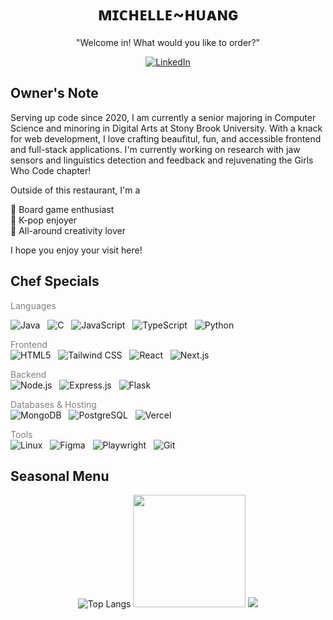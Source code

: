 <h1 align="center">ᴍɪᴄʜᴇʟʟᴇ~ʜᴜᴀɴɢ</h1>

<p align="center">"Welcome in! What would you like to order?"</p>
<p align="center">
  <a href="https://www.linkedin.com/in/michelle-huang-m050504h">
    <img src="https://img.shields.io/badge/LinkedIn-0A66C2?style=for-the-badge&logo=linkedin&logoColor=white" alt="LinkedIn"/>
  </a>
</p>

<h2>Owner's Note</h2>
<p>
  Serving up code since 2020, I am currently a senior majoring in Computer Science and minoring in Digital Arts at Stony Brook University. 
  With a knack for web development, I love crafting beaufitul, fun, and accessible frontend and full-stack applications.
  I'm currently working on research with jaw sensors and linguistics detection and feedback and rejuvenating the Girls Who Code chapter!
</p>
<p>
  Outside of this restaurant, I'm a
</p>
<p>
  🎲 Board game enthusiast <br>
  🎵 K-pop enjoyer <br>
  🎨 All-around creativity lover
</p>
<p>I hope you enjoy your visit here!</p>

<h2>Chef Specials</h2>

<span style="color:gray">Languages</span>  

![Java](https://img.shields.io/badge/Java-ED8B00?style=for-the-badge&logo=openjdk&logoColor=white) &nbsp;
![C](https://img.shields.io/badge/C-00599C?style=for-the-badge&logo=c&logoColor=white) &nbsp;
![JavaScript](https://img.shields.io/badge/JavaScript-F7DF1E?style=for-the-badge&logo=javascript&logoColor=black) &nbsp;
![TypeScript](https://img.shields.io/badge/TypeScript-3178C6?style=for-the-badge&logo=typescript&logoColor=white) &nbsp;
![Python](https://img.shields.io/badge/Python-3776AB?style=for-the-badge&logo=python&logoColor=white)  

<span style="color:gray">Frontend</span>  
![HTML5](https://img.shields.io/badge/HTML5-E34F26?style=for-the-badge&logo=html5&logoColor=white) &nbsp;
![Tailwind CSS](https://img.shields.io/badge/Tailwind_CSS-06B6D4?style=for-the-badge&logo=tailwindcss&logoColor=white) &nbsp;
![React](https://img.shields.io/badge/React-20232a?style=for-the-badge&logo=react&logoColor=61DAFB) &nbsp;
![Next.js](https://img.shields.io/badge/Next.js-000000?style=for-the-badge&logo=next.js&logoColor=white)  

<span style="color:gray">Backend</span>  
![Node.js](https://img.shields.io/badge/Node.js-339933?style=for-the-badge&logo=node.js&logoColor=white) &nbsp;
![Express.js](https://img.shields.io/badge/Express.js-000000?style=for-the-badge&logo=express&logoColor=white) &nbsp;
![Flask](https://img.shields.io/badge/Flask-000000?style=for-the-badge&logo=flask&logoColor=white)  

<span style="color:gray">Databases & Hosting</span>  
![MongoDB](https://img.shields.io/badge/MongoDB-47A248?style=for-the-badge&logo=mongodb&logoColor=white) &nbsp;
![PostgreSQL](https://img.shields.io/badge/PostgreSQL-4169E1?style=for-the-badge&logo=postgresql&logoColor=white) &nbsp;
![Vercel](https://img.shields.io/badge/Vercel-000000?style=for-the-badge&logo=vercel&logoColor=white)  

<span style="color:gray">Tools</span>  
![Linux](https://img.shields.io/badge/Linux-FCC624?style=for-the-badge&logo=linux&logoColor=black) &nbsp;
![Figma](https://img.shields.io/badge/Figma-F24E1E?style=for-the-badge&logo=figma&logoColor=white) &nbsp;
![Playwright](https://img.shields.io/badge/Playwright-2EAD33?style=for-the-badge&logo=playwright&logoColor=white) &nbsp;
![Git](https://img.shields.io/badge/Git-F05032?style=for-the-badge&logo=git&logoColor=white)  


<h2>Seasonal Menu</h2>

<p align="center">
  <img src="https://github-readme-stats.vercel.app/api/top-langs/?username=04mHuang&theme=maroongold&show_icons=true&hide_border=false&layout=compact" alt="Top Langs">
  <img src="https://github-readme-stats.vercel.app/api?username=04mHuang&theme=maroongold&show_icons=true&hide_border=false&count_private=true" height="180">
  <img src="https://github-readme-streak-stats.herokuapp.com/?user=04mHuang&theme=maroongold&hide_border=false">
</p>

<!--
**04mHuang/04mhuang** is a ✨ _special_ ✨ repository because its `README.md` (this file) appears on your GitHub profile.

Here are some ideas to get you started:

- 🔭 I’m currently working on ...
- 🌱 I’m currently learning ...
- 👯 I’m looking to collaborate on ...
- 🤔 I’m looking for help with ...
- 💬 Ask me about ...
- 📫 How to reach me: ...
- 😄 Pronouns: ...
- ⚡ Fun fact: ...
-->
